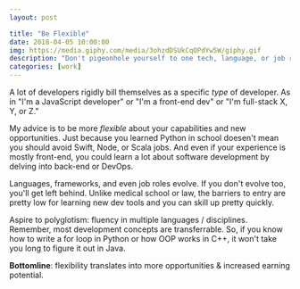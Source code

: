 ```yaml
---
layout: post

title: "Be Flexible"
date: 2018-04-05 10:00:00
img: https://media.giphy.com/media/3ohzdDSUkCqOPdYw5W/giphy.gif
description: "Don't pigeonhole yourself to one tech, language, or job role"
categories: [work]
---
```


A lot of developers rigidly bill themselves as a specific _type_ of developer. As in "I'm a JavaScript developer" or "I'm a front-end dev" or "I'm full-stack X, Y, or Z."

My advice is to be more _flexible_ about your capabilities and new opportunities. Just because you learned Python in school doesen't mean you should avoid Swift, Node, or Scala jobs. And even if your experience is mostly front-end, you could learn a lot about software development by delving into back-end or DevOps.

Languages, frameworks, and even job roles evolve. If you don't evolve too, you'll get left behind. Unlike medical school or law, the barriers to entry are pretty low for learning new dev tools and you can skill up pretty quickly.

Aspire to polyglotism: fluency in multiple languages / disciplines. Remember, most development concepts are transferrable. So, if you know how to write a for loop in Python or how OOP works in C++, it won't take you long to figure it out in Java.

**Bottomline**: flexibility translates into more opportunities & increased earning potential.